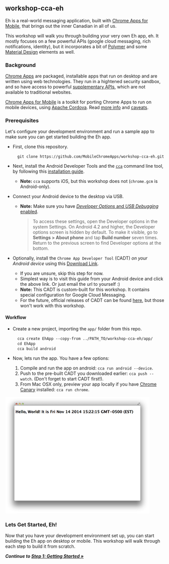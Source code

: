 ## workshop-cca-eh

Eh is a real-world messaging application, built with [Chrome Apps for Mobile](https://developer.chrome.com/apps/chrome_apps_on_mobile), that brings out the inner Canadian in all of us.

This workshop will walk you through building your very own Eh app, eh.  It mostly focuses on a few powerful APIs (google cloud messaging, rich notifications, identity), but it incorporates a bit of [Polymer](https://www.polymer-project.org/) and some [Material Design](https://www.google.com/design/spec) elements as well.

### Background

[Chrome Apps](https://developer.chrome.com/apps/about_apps) are packaged, installable apps that run on desktop and are written using web technologies.  They run in a hightened security sandbox, and so have access to powerful [supplementary APIs](https://developer.chrome.com/apps/api_index), which are not available to traditional websites.

[Chrome Apps for Mobile](https://github.com/MobileChromeApps/mobile-chrome-apps) is a toolkit for porting Chrome Apps to run on mobile devices, using [Apache Cordova](http://cordova.apache.org).  Read [more info](https://github.com/MobileChromeApps/mobile-chrome-apps/blob/master/README.md) and [caveats](https://github.com/MobileChromeApps/mobile-chrome-apps/blob/master/docs/CordovaConsiderations.md).

### Prerequisites

Let's configure your development environment and run a sample app to make sure you can get started building the Eh app.

* First, clone this repository.

        git clone https://github.com/MobileChromeApps/workshop-cca-eh.git

* Next, install the Android Developer Tools and the [`cca`](https://www.npmjs.org/package/cca) command line tool, by following this [installation guide](https://github.com/MobileChromeApps/mobile-chrome-apps/blob/master/docs/Installation.md).
  * **Note:** `cca` supports iOS, but this workshop does not (`chrome.gcm` is Android-only).

* Connect your Android device to the desktop via USB.
  * **Note:** Make sure you have [*Developer Options* and *USB Debugging* enabled](http://developer.android.com/tools/device.html#developer-device-options).

    > To access these settings, open the Developer options in the system Settings. On Android 4.2 and higher, the Developer options screen is hidden by default. To make it visible, go to **Settings > About phone** and tap **Build number** seven times. Return to the previous screen to find Developer options at the bottom.

* Optionally, install the `Chrome App Developer Tool` (CADT) *on your Android device* using this [Download Link](https://drive.google.com/uc?export=download&confirm=fjug&id=0B0UdPHoQPXheQjAwdmZfOENrQjQ).
  * If you are unsure, skip this step for now.
  * Simplest way is to visit this guide from your Android device and click the above link.  Or just email the url to yourself :)
  * **Note:** This CADT is custom-built for this workshop.  It contains special configuration for Google Cloud Messaging.
  * For the future, official releases of CADT can be found [here](https://github.com/MobileChromeApps/chrome-app-developer-tool/releases), but those won't work with this workshop.

#### Workflow

* Create a new project, importing the `app/` folder from this repo.

        cca create EhApp --copy-from ../PATH_TO/workshop-cca-eh/app/
        cd EhApp
        cca build android

* Now, lets run the app.  You have a few options:
  1. Compile and run the app on android: `cca run android --device`.
  2. Push to the pre-built CADT you downloaded earlier: `cca push --watch`.  (Don't forget to start CADT first!).
  3. From Mac OSX only, preview your app locally if you have [Chrome Canary](https://www.google.com/intl/en/chrome/browser/canary.html) installed: `cca run chrome`.

![Success!](docs/assets/step0-success.png)

### Lets Get Started, Eh!

Now that you have your development environment set up, you can start building the Eh app on desktop or mobile.  This workshop will walk through each step to build it from scratch.

_**Continue to [Step 1: Getting Started &raquo;](https://github.com/MobileChromeApps/workshop-cca-eh/blob/master/docs/step1.md)**_
